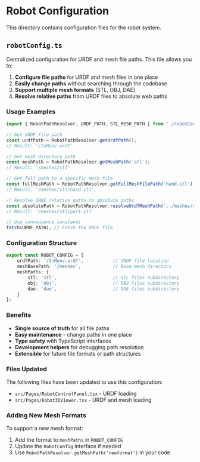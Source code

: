 # Robot Configuration

This directory contains configuration files for the robot system.

## `robotConfig.ts`

Centralized configuration for URDF and mesh file paths. This file allows you to:

1. **Configure file paths** for URDF and mesh files in one place
2. **Easily change paths** without searching through the codebase
3. **Support multiple mesh formats** (STL, OBJ, DAE)
4. **Resolve relative paths** from URDF files to absolute web paths

### Usage Examples

```typescript
import { RobotPathResolver, URDF_PATH, STL_MESH_PATH } from './robotConfig';

// Get URDF file path
const urdfPath = RobotPathResolver.getUrdfPath();
// Result: '/InMoov.urdf'

// Get mesh directory path
const meshPath = RobotPathResolver.getMeshPath('stl');
// Result: '/meshes/stl'

// Get full path to a specific mesh file
const fullMeshPath = RobotPathResolver.getFullMeshFilePath('hand.stl');
// Result: '/meshes/stl/hand.stl'

// Resolve URDF relative paths to absolute paths
const absolutePath = RobotPathResolver.resolveUrdfMeshPath('../meshes/stl/part.stl');
// Result: '/meshes/stl/part.stl'

// Use convenience constants
fetch(URDF_PATH); // Fetch the URDF file
```

### Configuration Structure

```typescript
export const ROBOT_CONFIG = {
    urdfPath: '/InMoov.urdf',           // URDF file location
    meshBasePath: '/meshes',            // Base mesh directory
    meshPaths: {
        stl: 'stl',                     // STL files subdirectory
        obj: 'obj',                     // OBJ files subdirectory
        dae: 'dae',                     // DAE files subdirectory
    }
};
```

### Benefits

- **Single source of truth** for all file paths
- **Easy maintenance** - change paths in one place
- **Type safety** with TypeScript interfaces
- **Development helpers** for debugging path resolution
- **Extensible** for future file formats or path structures

### Files Updated

The following files have been updated to use this configuration:

- `src/Pages/RobotControlPanel.tsx` - URDF loading
- `src/Pages/Robot3DViewer.tsx` - URDF and mesh loading

### Adding New Mesh Formats

To support a new mesh format:

1. Add the format to `meshPaths` in `ROBOT_CONFIG`
2. Update the `RobotConfig` interface if needed
3. Use `RobotPathResolver.getMeshPath('newformat')` in your code